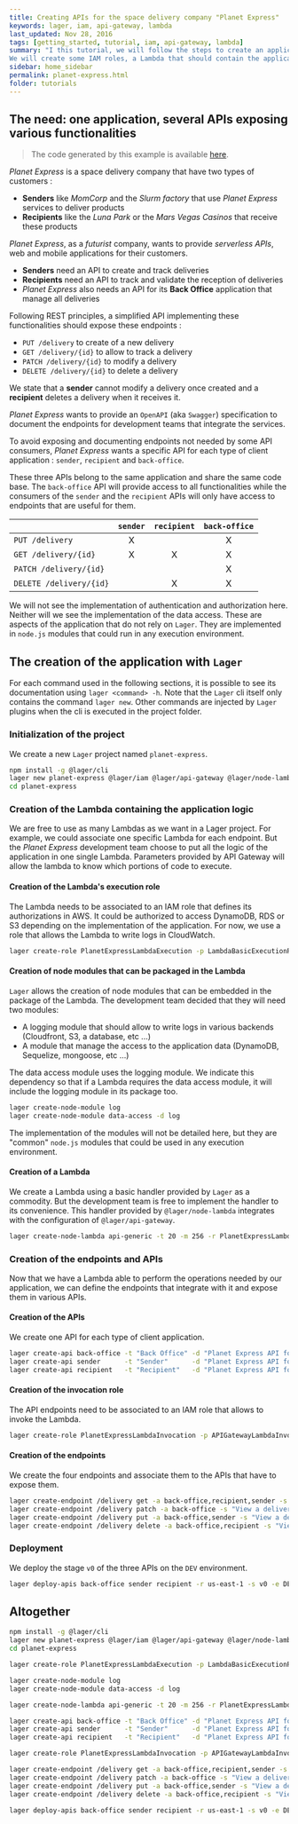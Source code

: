 ```yaml
---
title: Creating APIs for the space delivery company "Planet Express"
keywords: lager, iam, api-gateway, lambda
last_updated: Nov 28, 2016
tags: [getting_started, tutorial, iam, api-gateway, lambda]
summary: "I this tutorial, we will follow the steps to create an application that expose several APIs .
We will create some IAM roles, a Lambda that should contain the application logic, and define several APIs that will expose some endpoints."
sidebar: home_sidebar
permalink: planet-express.html
folder: tutorials
---
```


The need: one application, several APIs exposing various functionalities
---

> The code generated by this example is available [here](https://github.com/lagerjs/lager/tree/master/demo/planet-express).

*Planet Express* is a space delivery company that have two types of customers :

*   **Senders** like *MomCorp* and the *Slurm factory* that use *Planet Express* services to deliver products
*   **Recipients** like the *Luna Park* or the *Mars Vegas Casinos* that receive these products

*Planet Express*, as a *futurist* company, wants to provide *serverless APIs*, web and mobile applications for their customers.

*   **Senders** need an API to create and track deliveries
*   **Recipients** need an API to track and validate the reception of deliveries
*   *Planet Express* also needs an API for its **Back Office** application that manage all deliveries

Following REST principles, a simplified API implementing these functionalities should expose these endpoints :

*   `PUT /delivery` to create of a new delivery
*   `GET /delivery/{id}` to allow to track a delivery
*   `PATCH /delivery/{id}` to modify a delivery
*   `DELETE /delivery/{id}` to delete a delivery

We state that a **sender** cannot modify a delivery once created and a **recipient** deletes a delivery when it receives it.

*Planet Express* wants to provide an `OpenAPI` (aka `Swagger`) specification to document the endpoints for development teams that integrate the services.

To avoid exposing and documenting endpoints not needed by some API consumers, *Planet Express* wants a specific API for each type of client application :
`sender`, `recipient` and `back-office`.

These three APIs belong to the same application and share the same code base. The `back-office` API will provide access to all functionalities while the
consumers of the `sender` and the `recipient` APIs will only have access to endpoints that are useful for them.

|                          | `sender` | `recipient` | `back-office` |
| :----------------------- | :------: | :---------: | :-----------: |
| `PUT /delivery`          | X        |             | X             |
| `GET /delivery/{id}`     | X        | X           | X             |
| `PATCH /delivery/{id}`   |          |             | X             |
| `DELETE /delivery/{id}`  |          | X           | X             |

We will not see the implementation of authentication and authorization here. Neither will we see the implementation of the data access. These are aspects
of the application that do not rely on `Lager`. They are implemented in `node.js` modules that could run in any execution environment.

The creation of the application with `Lager`
---

For each command used in the following sections, it is possible to see its documentation using `lager <command> -h`. Note that the `Lager` cli itself only contains
the command `lager new`. Other commands are injected by `Lager` plugins when the cli is executed in the project folder.

### Initialization of the project

We create a new `Lager` project named `planet-express`.

```bash
npm install -g @lager/cli
lager new planet-express @lager/iam @lager/api-gateway @lager/node-lambda
cd planet-express
```

### Creation of the Lambda containing the application logic

We are free to use as many Lambdas as we want in a Lager project. For example, we could associate one specific Lambda for each endpoint. But the
*Planet Express* development team choose to put all the logic of the application in one single Lambda. Parameters provided by API Gateway will allow
the lambda to know which portions of code to execute.

#### Creation of the Lambda's execution role

The Lambda needs to be associated to an IAM role that defines its authorizations in AWS. It could be authorized to access DynamoDB, RDS or S3 depending on the
implementation of the application. For now, we use a role that allows the Lambda to write logs in CloudWatch.

```bash
lager create-role PlanetExpressLambdaExecution -p LambdaBasicExecutionRole
```

#### Creation of node modules that can be packaged in the Lambda

`Lager` allows the creation of node modules that can be embedded in the package of the Lambda. The development team decided that they will need two modules:

*   A logging module that should allow to write logs in various backends (Cloudfront, S3, a database, etc ...)
*   A module that manage the access to the application data (DynamoDB, Sequelize, mongoose, etc ...)

The data access module uses the logging module. We indicate this dependency so that if a Lambda requires the data access module, it will include the logging
module in its package too.

```bash
lager create-node-module log
lager create-node-module data-access -d log
```

The implementation of the modules will not be detailed here, but they are "common" `node.js` modules that could be used in any execution environment.

#### Creation of a Lambda

We create a Lambda using a basic handler provided by `Lager` as a commodity. But the development team is free to implement the handler to its convenience.
This handler provided by `@lager/node-lambda` integrates with the configuration of `@lager/api-gateway`.

```bash
lager create-node-lambda api-generic -t 20 -m 256 -r PlanetExpressLambdaExecution --template api-endpoints --dependencies data-access,log
```

### Creation of the endpoints and APIs

Now that we have a Lambda able to perform the operations needed by our application, we can define the endpoints that integrate with it and expose them in
various APIs.

#### Creation of the APIs

We create one API for each type of client application.

```bash
lager create-api back-office -t "Back Office" -d "Planet Express API for Back Office"
lager create-api sender      -t "Sender"      -d "Planet Express API for sender application"
lager create-api recipient   -t "Recipient"   -d "Planet Express API for recipient application"
```

#### Creation of the invocation role

The API endpoints need to be associated to an IAM role that allows to invoke the Lambda.

```bash
lager create-role PlanetExpressLambdaInvocation -p APIGatewayLambdaInvocation
```

#### Creation of the endpoints

We create the four endpoints and associate them to the APIs that have to expose them.

```bash
lager create-endpoint /delivery get -a back-office,recipient,sender -s "View a delivery" -i lambda-proxy --auth none --credentials PlanetExpressLambdaInvocation -l api-generic
lager create-endpoint /delivery patch -a back-office -s "View a delivery" -i lambda-proxy --auth none --credentials PlanetExpressLambdaInvocation -l api-generic
lager create-endpoint /delivery put -a back-office,sender -s "View a delivery" -i lambda-proxy --auth none --credentials PlanetExpressLambdaInvocation -l api-generic
lager create-endpoint /delivery delete -a back-office,recipient -s "View a delivery" -i lambda-proxy --auth none --credentials PlanetExpressLambdaInvocation -l api-generic
```

### Deployment

We deploy the stage `v0` of the three APIs on the `DEV` environment.

```bash
lager deploy-apis back-office sender recipient -r us-east-1 -s v0 -e DEV --deploy-lambdas all
```

Altogether
---

```bash
npm install -g @lager/cli
lager new planet-express @lager/iam @lager/api-gateway @lager/node-lambda
cd planet-express

lager create-role PlanetExpressLambdaExecution -p LambdaBasicExecutionRole

lager create-node-module log
lager create-node-module data-access -d log

lager create-node-lambda api-generic -t 20 -m 256 -r PlanetExpressLambdaExecution --template api-endpoints --dependencies data-access,log

lager create-api back-office -t "Back Office" -d "Planet Express API for Back Office"
lager create-api sender      -t "Sender"      -d "Planet Express API for sender application"
lager create-api recipient   -t "Recipient"   -d "Planet Express API for recipient application"

lager create-role PlanetExpressLambdaInvocation -p APIGatewayLambdaInvocation

lager create-endpoint /delivery get -a back-office,recipient,sender -s "View a delivery" -i lambda-proxy --auth none --credentials PlanetExpressLambdaInvocation -l api-generic
lager create-endpoint /delivery patch -a back-office -s "View a delivery" -i lambda-proxy --auth none --credentials PlanetExpressLambdaInvocation -l api-generic
lager create-endpoint /delivery put -a back-office,sender -s "View a delivery" -i lambda-proxy --auth none --credentials PlanetExpressLambdaInvocation -l api-generic
lager create-endpoint /delivery delete -a back-office,recipient -s "View a delivery" -i lambda-proxy --auth none --credentials PlanetExpressLambdaInvocation -l api-generic

lager deploy-apis back-office sender recipient -r us-east-1 -s v0 -e DEV --deploy-lambdas all
```

